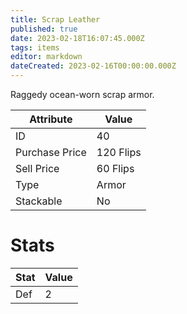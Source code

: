 ```yaml
---
title: Scrap Leather
published: true
date: 2023-02-18T16:07:45.000Z
tags: items
editor: markdown
dateCreated: 2023-02-16T00:00:00.000Z
---
```


Raggedy ocean-worn scrap armor.

|Attribute|Value|
|-|-|
|ID|40|
|Purchase Price|120 Flips|
|Sell Price|60 Flips|
|Type|Armor|
|Stackable|No|

# Stats
|Stat|Value|
|-|-|
|Def|2|
